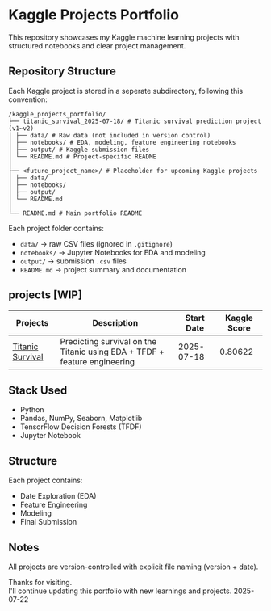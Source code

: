 # Kaggle Projects Portfolio
This repository showcases my Kaggle machine learning projects with structured notebooks and clear project management.  

## Repository Structure
Each Kaggle project is stored in a seperate subdirectory, following this convention:  

```
/kaggle_projects_portfolio/
├── titanic_survival_2025-07-18/ # Titanic survival prediction project (v1~v2)
│ ├── data/ # Raw data (not included in version control)
│ ├── notebooks/ # EDA, modeling, feature engineering notebooks
│ ├── output/ # Kaggle submission files
│ └── README.md # Project-specific README
│
├── <future_project_name>/ # Placeholder for upcoming Kaggle projects
│ ├── data/
│ ├── notebooks/
│ ├── output/
│ └── README.md
│
└── README.md # Main portfolio README
```

Each project folder contains:
- `data/` → raw CSV files (ignored in `.gitignore`)  
- `notebooks/` → Jupyter Notebooks for EDA and modeling  
- `output/` → submission `.csv` files
- `README.md` → project summary and documentation


## projects **[WIP]**  
| Projects | Description | Start Date | Kaggle Score |
|---|---|---|---|
|[Titanic Survival](titanic_survival_2025-07-18/README.md)|Predicting survival on the Titanic using EDA + TFDF + feature engineering|2025-07-18|0.80622|

## Stack Used
- Python  
- Pandas, NumPy, Seaborn, Matplotlib  
- TensorFlow Decision Forests (TFDF)  
- Jupyter Notebook  

## Structure
Each project contains:
- Date Exploration (EDA)  
- Feature Engineering  
- Modeling  
- Final Submission  

## Notes
All projects are version-controlled with explicit file naming (version + date).

Thanks for visiting.  
I'll continue updating this portfolio with new learnings and projects.
2025-07-22